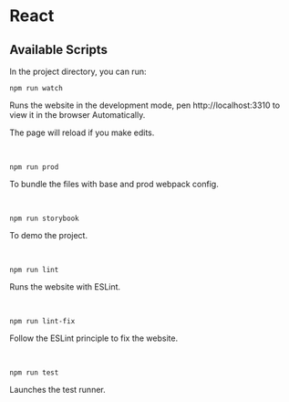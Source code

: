
# React

## Available Scripts

In the project directory, you can run:

```
npm run watch
```
Runs the website in the development mode,
pen http://localhost:3310 to view it in the browser Automatically.

The page will reload if you make edits.

<br/>


```
npm run prod 
```
To bundle the files with base and prod webpack config.

<br/>

```
npm run storybook 
```
To demo the project.

<br/>


```
npm run lint
```
Runs the website with ESLint.

<br/>

```
npm run lint-fix
```
Follow the ESLint principle to fix the website.

<br/>

```
npm run test
```
Launches the test runner.


